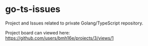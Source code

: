 # go-ts-issues
Project and Issues related to private Golang/TypeScript repository.

Project board can viewed here:  https://github.com/users/bmh16e/projects/3/views/1
